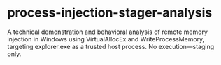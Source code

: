 # process-injection-stager-analysis
A technical demonstration and behavioral analysis of remote memory injection in Windows using VirtualAllocEx and WriteProcessMemory, targeting explorer.exe as a trusted host process. No execution—staging only.
